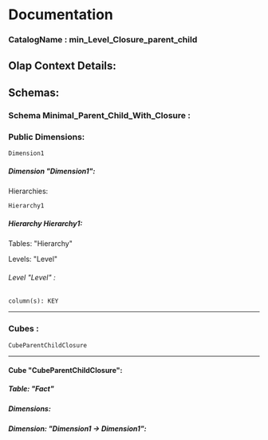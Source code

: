 # Documentation
### CatalogName : min_Level_Closure_parent_child
## Olap Context Details:
## Schemas:
### Schema Minimal_Parent_Child_With_Closure : 
### Public Dimensions:

    Dimension1

##### Dimension "Dimension1":

Hierarchies:

    Hierarchy1

##### Hierarchy Hierarchy1:

Tables: "Hierarchy"

Levels: "Level"

###### Level "Level" :

    column(s): KEY

---
### Cubes :

    CubeParentChildClosure

---
#### Cube "CubeParentChildClosure":

    

##### Table: "Fact"

##### Dimensions:
##### Dimension: "Dimension1 -> Dimension1":

